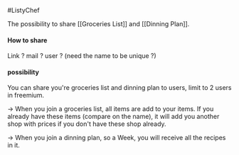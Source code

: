 #ListyChef 

The possibility to share [[Groceries List]] and [[Dinning Plan]].

#### How to share 
Link ?
mail ?
user ? (need the name to be unique ?)

#### possibility
You can share you're groceries list and dinning plan to users, limit to 2 users in freemium.

-> When you join a groceries list, all items are add to your items. 
If you already have these items (compare on the name), it will add you another shop with prices if you don't have these shop already.

-> When you join a dinning plan, so a Week, you will receive all the recipes in it.